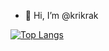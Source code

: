 - 👋 Hi, I’m @krikrak

<!---
krikrak/krikrak is a ✨ special ✨ repository because its `README.md` (this file) appears on your GitHub profile.
You can click the Preview link to take a look at your changes.
--->
[![Top Langs](https://github-readme-stats.vercel.app/api/top-langs/?username=krikrak&layout=compact)](https://github.com/anuraghazra/github-readme-stats)
